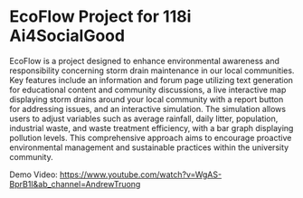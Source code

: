 # EcoFlow Project for 118i Ai4SocialGood

EcoFlow is a project designed to enhance environmental awareness and responsibility concerning storm drain maintenance in our local communities. Key features include an information and forum page utilizing text generation for educational content and community discussions, a live interactive map displaying storm drains around your local community with a report button for addressing issues, and an interactive simulation. The simulation allows users to adjust variables such as average rainfall, daily litter, population, industrial waste, and waste treatment efficiency, with a bar graph displaying pollution levels. This comprehensive approach aims to encourage proactive environmental management and sustainable practices within the university community.

Demo Video: https://www.youtube.com/watch?v=WgAS-BprB1I&ab_channel=AndrewTruong
